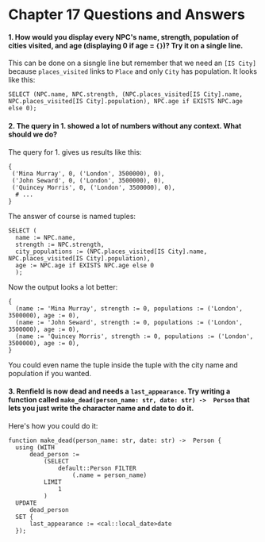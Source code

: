 # Chapter 17 Questions and Answers

#### 1. How would you display every NPC's name, strength, population of cities visited, and age (displaying 0 if age = `{}`)? Try it on a single line.

This can be done on a sisngle line but remember that we need an `[IS City]` because `places_visited` links to `Place` and only `City` has population. It looks like this:

```
SELECT (NPC.name, NPC.strength, (NPC.places_visited[IS City].name, NPC.places_visited[IS City].population), NPC.age if EXISTS NPC.age else 0);
```

#### 2. The query in 1. showed a lot of numbers without any context. What should we do?

The query for 1. gives us results like this:

```
{
 ('Mina Murray', 0, ('London', 3500000), 0),
 ('John Seward', 0, ('London', 3500000), 0),
 ('Quincey Morris', 0, ('London', 3500000), 0),
  # ...
}
```

The answer of course is named tuples:

```
SELECT (
  name := NPC.name,
  strength := NPC.strength,
  city_populations := (NPC.places_visited[IS City].name, NPC.places_visited[IS City].population),
  age := NPC.age if EXISTS NPC.age else 0
  );
```

Now the output looks a lot better:

```
{
  (name := 'Mina Murray', strength := 0, populations := ('London', 3500000), age := 0),
  (name := 'John Seward', strength := 0, populations := ('London', 3500000), age := 0),
  (name := 'Quincey Morris', strength := 0, populations := ('London', 3500000), age := 0),
}
```

You could even name the tuple inside the tuple with the city name and population if you wanted.

#### 3. Renfield is now dead and needs a `last_appearance`. Try writing a function called `make_dead(person_name: str, date: str) ->  Person` that lets you just write the character name and date to do it.

Here's how you could do it:

```
function make_dead(person_name: str, date: str) ->  Person {
  using (WITH
      dead_person :=
          (SELECT
              default::Person FILTER
                  (.name = person_name)
          LIMIT
              1
          )
  UPDATE
      dead_person
  SET {
      last_appearance := <cal::local_date>date
  });
```


